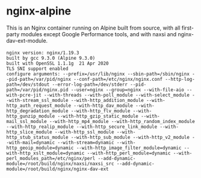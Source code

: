 # nginx-alpine

This is an Nginx container running on Alpine built from source, with all first-party modules except Google Performance tools, and with naxsi and nginx-dav-ext-module.<br/><br/>
`nginx version: nginx/1.19.3`<br />
`built by gcc 9.3.0 (Alpine 9.3.0)`<br />
`built with OpenSSL 1.1.1g  21 Apr 2020`<br />
`TLS SNI support enabled`<br />
`configure arguments: --prefix=/usr/lib/nginx --sbin-path=/sbin/nginx --pid-path=/var/pid/nginx --conf-path=/etc/nginx/nginx.conf --http-log-path=/dev/stdout --error-log-path=/dev/stderr --pid-path=/var/pid/nginx.pid --user=nginx --group=nginx --with-file-aio --with-pcre-jit --with-threads --with-poll_module --with-select_module --with-stream_ssl_module --with-http_addition_module --with-http_auth_request_module --with-http_dav_module --with-http_degradation_module --with-http_flv_module
--with-http_gunzip_module --with-http_gzip_static_module --with-mail_ssl_module --with-http_mp4_module --with-http_random_index_module --with-http_realip_module --with-http_secure_link_module --with-http_slice_module --with-http_ssl_module --with-http_stub_status_module --with-http_sub_module --with-http_v2_module --with-mail=dynamic --with-stream=dynamic --with-http_geoip_module=dynamic --with-http_image_filter_module=dynamic --with-http_xslt_module=dynamic
--with-http_perl_module=dynamic --with-perl_modules_path=/etc/nginx/perl --add-dynamic-module=/root/build/nginx/naxsi/naxsi_src --add-dynamic-module=/root/build/nginx/nginx-dav-ext`
